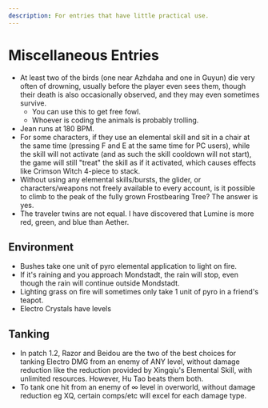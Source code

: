 ```yaml
---
description: For entries that have little practical use.
---
```


# Miscellaneous Entries

* At least two of the birds (one near Azhdaha and one in Guyun) die very often of drowning, usually before the player even sees them, though their death is also occasionally observed, and they may even sometimes survive. 
  * You can use this to get free fowl. 
  * Whoever is coding the animals is probably trolling.
* Jean runs at 180 BPM.
* For some characters, if they use an elemental skill and sit in a chair at the same time (pressing F and E at the same time for PC users), while the skill will not activate (and as such the skill cooldown will not start), the game will still "treat" the skill as if it activated, which causes effects like Crimson Witch 4-piece to stack.
* Without using any elemental skills/bursts, the glider, or characters/weapons not freely available to every account, is it possible to climb to the peak of the fully grown Frostbearing Tree? The answer is yes.
* The traveler twins are not equal. I have discovered that Lumine is more red, green, and blue than Aether.

## Environment

* Bushes take one unit of pyro elemental application to light on fire.
* If it's raining and you approach Mondstadt, the rain will stop, even though the rain will continue outside Mondstadt.
* Lighting grass on fire will sometimes only take 1 unit of pyro in a friend's teapot.
* Electro Crystals have levels

## Tanking

* In patch 1.2, Razor and Beidou are the two of the best choices for tanking Electro DMG from an enemy of ANY level, without damage reduction like the reduction provided by Xingqiu's Elemental Skill, with unlimited resources. However, Hu Tao beats them both.
* To tank one hit from an enemy of ∞ level in overworld, without damage reduction eg XQ, certain comps/etc will excel for each damage type.
